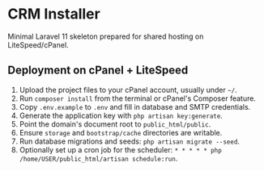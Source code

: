 # CRM Installer

Minimal Laravel 11 skeleton prepared for shared hosting on LiteSpeed/cPanel.

## Deployment on cPanel + LiteSpeed

1. Upload the project files to your cPanel account, usually under `~/`.
2. Run `composer install` from the terminal or cPanel's Composer feature.
3. Copy `.env.example` to `.env` and fill in database and SMTP credentials.
4. Generate the application key with `php artisan key:generate`.
5. Point the domain's document root to `public_html/public`.
6. Ensure `storage` and `bootstrap/cache` directories are writable.
7. Run database migrations and seeds: `php artisan migrate --seed`.
8. Optionally set up a cron job for the scheduler: `* * * * * php /home/USER/public_html/artisan schedule:run`.
